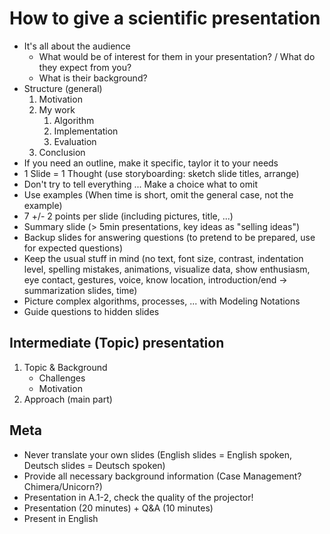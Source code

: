 # How to give a scientific presentation

* It's all about the audience
    * What would be of interest for them in your presentation? / What do they expect from you?
    * What is their background?
* Structure (general)
    1. Motivation
    1. My work
        1. Algorithm
        1. Implementation
        1. Evaluation
    1. Conclusion
* If you need an outline, make it specific, taylor it to your needs
* 1 Slide = 1 Thought (use storyboarding: sketch slide titles, arrange)
* Don't try to tell everything ... Make a choice what to omit
* Use examples (When time is short, omit the general case, not the example)
* 7 +/- 2 points per slide (including pictures, title, ...)
* Summary slide (> 5min presentations, key ideas as "selling ideas")
* Backup slides for answering questions (to pretend to be prepared, use for expected questions)
* Keep the usual stuff in mind (no text, font size, contrast, indentation level, spelling mistakes, animations, visualize data, show enthusiasm, eye contact, gestures, voice, know location, introduction/end -> summarization slides, time)
* Picture complex algorithms, processes, ... with Modeling Notations
* Guide questions to hidden slides

## Intermediate (Topic) presentation
1. Topic & Background
    * Challenges
    * Motivation
1. Approach (main part)

## Meta
* Never translate your own slides (English slides = English spoken, Deutsch slides = Deutsch spoken)
* Provide all necessary background information (Case Management? Chimera/Unicorn?)
* Presentation in A.1-2, check the quality of the projector!
* Presentation (20 minutes) + Q&A (10 minutes)
* Present in English
